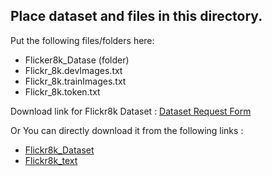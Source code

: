 ## Place dataset and files in this directory.

Put the following files/folders here:
- Flicker8k_Datase (folder)
- Flickr_8k.devImages.txt
- Flickr_8k.trainImages.txt
- Flickr_8k.token.txt

Download link for Flickr8k Dataset : [Dataset Request Form](https://forms.illinois.edu/sec/1713398)

Or You can directly download it from the following links :
- [Flickr8k_Dataset](https://github.com/jbrownlee/Datasets/releases/download/Flickr8k/Flickr8k_Dataset.zip)
- [Flickr8k_text](https://github.com/jbrownlee/Datasets/releases/download/Flickr8k/Flickr8k_text.zip)
